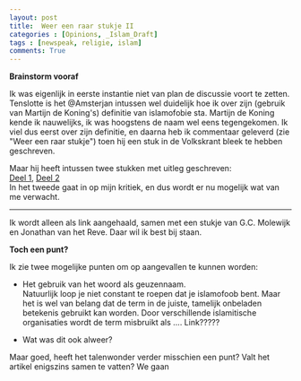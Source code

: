 ```yaml
---
layout: post
title:  Weer een raar stukje II
categories : [Opinions, _Islam_Draft]
tags : [newspeak, religie, islam]
comments: True
---
```


**Brainstorm vooraf** 

Ik was eigenlijk in eerste instantie niet van plan de discussie voort te zetten. Tenslotte is het @Amsterjan intussen wel duidelijk hoe ik over zijn (gebruik van Martijn de&nbsp;Koning's) definitie van islamofobie sta.
Martijn de Koning kende ik nauwelijks, ik was hoogstens de naam wel eens tegengekomen. Ik viel dus eerst over zijn definitie, en daarna heb ik commentaar geleverd (zie "Weer een raar stukje") toen hij een stuk in de Volkskrant bleek te hebben geschreven.

Maar hij heeft intussen twee stukken met uitleg geschreven:<br>
<a href="http://religionresearch.org/closer/2016/05/14/islamofobie-de-racialisering-van-moslims-een-toelichting-1/" target="_blank">Deel 1</a>,
<a href="http://religionresearch.org/closer/2016/05/15/islamofobie-de-racialisering-van-moslims-een-toelichting-2/" target="_blank">Deel 2</a><br>
In het tweede gaat in op mijn kritiek, en dus wordt er nu mogelijk wat van me verwacht.

<hr>
Ik wordt alleen als link aangehaald, samen met een stukje van G.C. Molewijk en Jonathan van het Reve.
Daar wil ik best bij staan.

**Toch een punt?** 

Ik zie twee mogelijke punten om op aangevallen te kunnen worden:

* Het gebruik van het woord als geuzennaam.<br>Natuurlijk loop je niet constant te roepen dat je islamofoob bent. Maar het is wel van belang dat de term in de juiste, tamelijk onbeladen betekenis gebruikt kan worden. Door verschillende islamitische organisaties wordt de term misbruikt als .... Link?????

* Wat was dit ook alweer?

Maar goed, heeft het talenwonder verder misschien een punt? Valt het artikel enigszins samen te vatten? We gaan 
